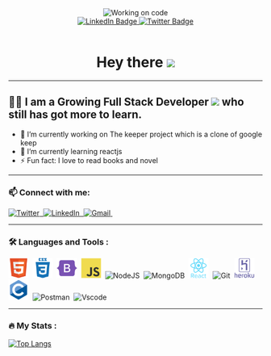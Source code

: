 <div id="header" align="center">
  <img
    src="https://media.giphy.com/media/M9gbBd9nbDrOTu1Mqx/giphy.gif"
    alt="Working on code"
    width="100"
  />

  <div id="badges">
    <a href="https://www.linkedin.com/in/sravan-pant-496189228">
      <img
        src="https://img.shields.io/badge/LinkedIn-blue?style=for-the-badge&logo=linkedin&logoColor=white"
        alt="LinkedIn Badge"
      />
    </a>
    <a href="https://twitter.com/sravan_pant">
      <img
        src="https://img.shields.io/badge/Twitter-blue?style=for-the-badge&logo=twitter&logoColor=white"
        alt="Twitter Badge"
      />
    </a>
  </div>

  <div id="badges">
    <img
      src="https://komarev.com/ghpvc/?username=sravanpant&style=flat-square&color=blue"
      alt=""
    />
  </div>
  <h1>
    Hey there
    <img src="https://media.giphy.com/media/hvRJCLFzcasrR4ia7z/giphy.gif" width="30px"/>
  </h1>
</div>

---


## :man_technologist: I am a Growing Full Stack Developer <img src="https://media.giphy.com/media/WUlplcMpOCEmTGBtBW/giphy.gif" width="30"> who still has got more to learn.


- 🔭 I’m currently working on The keeper project which is a clone of google keep
- 🌱 I’m currently learning reactjs
- ⚡ Fun fact: I love to read books and novel

---

### :mailbox: Connect with me: 


<div>
  <a href="https://twitter.com/sravan_pant">
    <img
      src="https://cdn.worldvectorlogo.com/logos/twitter-6.svg"
      title="Twitter"
      alt="Twitter"
      width="40"
      height="40"
    />&nbsp;
  </a>
  <a href="https://www.linkedin.com/in/sravan-pant-496189228">
    <img
      src="https://cdn.worldvectorlogo.com/logos/linkedin-icon-2.svg"
      title="LinkedIn"
      alt="LinkedIn"
      width="40"
      height="40"
    />&nbsp;
  </a>
  <a href="mailto:sravan.pant5@gmail.com"> 
    <img
      src="https://cdn.worldvectorlogo.com/logos/official-gmail-icon-2020-.svg"
      title="Gmail"
      alt="Gmail"
      width="40"
      height="40"
    />&nbsp;
  </a>
</div>

---

### :hammer_and_wrench: Languages and Tools :



<div>
  <img
    src="https://github.com/devicons/devicon/blob/master/icons/html5/html5-original.svg"
    title="HTML5"
    alt="HTML"
    width="40"
    height="40"
  />&nbsp;
  <img
    src="https://github.com/devicons/devicon/blob/master/icons/css3/css3-plain-wordmark.svg"
    title="CSS3"
    alt="CSS"
    width="40"
    height="40"
  />&nbsp;
  <img
    src="https://github.com/devicons/devicon/blob/master/icons/bootstrap/bootstrap-plain.svg"
    title="Bootstrap"
    alt="Bootstrap"
    width="40"
    height="40"
  />&nbsp;
  <img
    src="https://github.com/devicons/devicon/blob/master/icons/javascript/javascript-original.svg"
    title="JavaScript"
    alt="JavaScript"
    width="40"
    height="40"
  />&nbsp;
  <img
    src="https://cdn.worldvectorlogo.com/logos/nodejs-icon.svg"
    title="NodeJS"
    alt="NodeJS"
    width="40"
    height="40"
  />&nbsp;
  <img
    src="https://cdn.worldvectorlogo.com/logos/mongodb-icon-1.svg"
    title="MongoDB"
    alt="MongoDB"
    width="40"
    height="40"
  />&nbsp;
  <img
    src="https://github.com/devicons/devicon/blob/master/icons/react/react-original-wordmark.svg"
    title="React"
    alt="React"
    width="40"
    height="40"
  />&nbsp;
  <img
    src="https://cdn.worldvectorlogo.com/logos/git-icon.svg"
    title="Git"
    alt="Git"
    width="40"
    height="40"
  />&nbsp;
  <img
    src="https://github.com/devicons/devicon/blob/master/icons/heroku/heroku-original-wordmark.svg"
    title="Heroku"
    alt="Heroku"
    width="40"
    height="40"
  />&nbsp;
  <img
    src="https://github.com/devicons/devicon/blob/master/icons/c/c-original.svg"
    title="C"
    alt="C"
    width="40"
    height="40"
  />&nbsp;
  <img
    src="https://www.svgrepo.com/show/354202/postman-icon.svg"
    title="Postman"
    alt="Postman"
    width="40"
    height="40"
  />&nbsp;
  <img
    src="https://cdn.worldvectorlogo.com/logos/visual-studio-code-1.svg"
    title="Vscode"
    alt="Vscode"
    width="40"
    height="40"
  />&nbsp;
</div>


---

### :fire: My Stats :
 
[![Top Langs](https://github-readme-stats.vercel.app/api/top-langs/?username=sravanpant&layout=compact&theme=vision-friendly-dark)](https://github.com/anuraghazra/github-readme-stats)



<!--
**sravanpant/sravanpant** is a ✨ _special_ ✨ repository because its `README.md` (this file) appears on your GitHub profile.

Here are some ideas to get you started:
- 👯 I’m looking to collaborate on ...
- 🤔 I’m looking for help with ...
- 📫 How to reach me: ...
- 😄 Pronouns: ...
- 💬 Ask me about ...
-->
